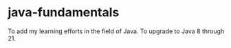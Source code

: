 # java-fundamentals
To add my learning efforts in the field of Java. To upgrade to Java 8 through 21. 
